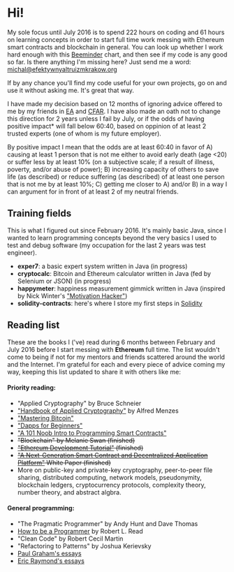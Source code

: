 # Hi!

My sole focus until July 2016 is to spend 222 hours on coding and 61 hours on learning concepts in order to start full time work messing with Ethereum smart contracts and blockchain in general. You can look up whether I work hard enough with this [Beeminder] chart, and then see if my code is any good so far. Is there anything I'm missing here? Just send me a word: michal@efektywnyaltruizmkrakow.org

If by any chance you'll find my code useful for your own projects, go on and use it without asking me. It's great that way.

I have made my decision based on 12 months of ignoring advice offered to me by my friends in [EA] and [CFAR]. I have also made an oath not to change this direction for 2 years unless I fail by July, or if the odds of having positive impact* will fall below 60:40, based on oppinion of at least 2 trusted experts (one of whom is my future employer).

By positive impact I mean that the odds are at least 60:40 in favor of A) causing at least 1 person that is not me either to avoid early death (age <20) or suffer less by at least 10% (on a subjective scale; if a result of illness, poverty, and/or abuse of power); B) increasing capacity of others to save life (as described) or reduce suffering (as described) of at least one person that is not me by at least 10%; C) getting me closer to A) and/or B) in a way I can argument for in front of at least 2 of my neutral friends.

## Training fields

This is what I figured out since February 2016. It's mainly basic Java, since I wanted to learn programming concepts beyond the very basics I used to test and debug software (my occupation for the last 2 years was test engineer).

- **exper7**: a basic expert system written in Java (in progress)
- **cryptocalc**: Bitcoin and Ethereum calculator written in Java (fed by Selenium or JSON) (in progress)
- **happymeter**: happiness measurement gimmick written in Java (inspired by Nick Winter's ["Motivation Hacker"])
- **solidity-contracts**: here's where I store my first steps in [Solidity]

## Reading list

These are the books I ('ve) read during 6 months between February and July 2016 before I start messing with **Ethereum** full time. The list wouldn't come to being if not for my mentors and friends scattered around the world and the Internet. I'm grateful for each and every piece of advice coming my way, keeping this list updated to share it with others like me:

#### Priority reading:

- "Applied Cryptography" by Bruce Schneier  
- ["Handbook of Applied Cryptography"] by Alfred Menzes  
- ["Mastering Bitcoin"]  
- ["Dapps for Beginners"]  
- ["A 101 Noob Intro to Programming Smart Contracts"]  
- ~~"Blockchain" by Melanie Swan (finished)~~
- ~~["Ethereum Development Tutorial"] (finished)~~
- ~~["A Next-Generation Smart Contract and Decentralized Application Platform"] White Paper (finished)~~
- More on public-key and private-key cryptography, peer-to-peer file sharing, distributed computing, network models, pseudonymity, blockchain ledgers, cryptocurrency protocols, complexity theory, number theory, and abstract algbra.

#### General programming:
- "The Pragmatic Programmer" by Andy Hunt and Dave Thomas
- [How to be a Programmer] by Robert L. Read
- "Clean Code" by Robert Cecil Martin
- "Refactoring to Patterns" by Joshua Kerievsky
- [Paul Graham's essays]
- [Eric Raymond's essays]

["Handbook of Applied Cryptography"]: http://cacr.uwaterloo.ca/hac/
["Mastering Bitcoin"]: https://github.com/bitcoinbook/bitcoinbook
["A 101 Noob Intro to Programming Smart Contracts"]: http://consensys.github.io/developers/articles/101-noob-intro/
["Dapps for Beginners"]: https://dappsforbeginners.wordpress.com/
["A Next-Generation Smart Contract and Decentralized Application Platform"]: https://github.com/ethereum/wiki/wiki/White-Paper
["Ethereum Development Tutorial"]: https://github.com/ethereum/wiki/wiki/Ethereum-Development-Tutorial
[Beeminder]: https://www.beeminder.com/michal_t/goals/code
[CFAR]: http://rationality.org
[EA]: http://www.effectivealtruism.org
["Motivation Hacker"]: http://www.nickwinter.net/the-motivation-hacker
[Solidity]: https://solidity.readthedocs.org/en/latest/
[Paul Graham's essays]: http://www.paulgraham.com/articles.html
[Eric Raymond's essays]: http://www.catb.org/esr/writings/
[How to be a Programmer]: https://github.com/braydie/HowToBeAProgrammer
